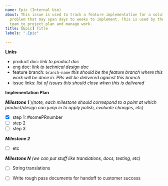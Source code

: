 ```yaml
---
name: Epic (Internal Use)
about: This issue is used to track a feature implementation for a solution to a user
  problem that may span days to weeks to implement. This is used by the core Metabase
  team to project plan and manage work.
title: [Epic] Title
labels: ".Epic"

---
```


**Links**
- product doc: _link to product doc_
- eng doc: _link to technical design doc_
- feature branch: `branch-name` _this should be the feature branch where this work will be done in. PRs will be delivered against this branch_
- issue links: _list of issues this should close when this is delivered_

**Implementation Plan**


***Milestone 1*** )_(note, each milestone should correspond to a point at which product/design can jump in to apply polish, evaluate changes, etc)_
- [x] step 1: #somePRnumber
- [ ] step 2
- [ ] step 3

***Milestone 2***
- [ ] etc

***Milestone N*** _(we can put stuff like translations, docs, testing, etc)_
- [ ] String translations
- [ ] Write rough pass documents for handoff to customer success

